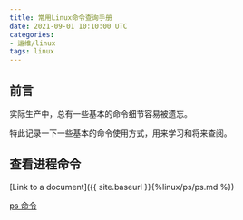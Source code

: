 ```yaml
---
title: 常用Linux命令查询手册
date: 2021-09-01 10:10:00 UTC
categories:
- 运维/linux
tags: linux
---
```

## 前言
实际生产中，总有一些基本的命令细节容易被遗忘。

特此记录一下一些基本的命令使用方式，用来学习和将来查阅。

## 查看进程命令

[Link to a document]({{ site.baseurl }}{%linux/ps/ps.md %})

[ps 命令](linux/ps/ps.md)
